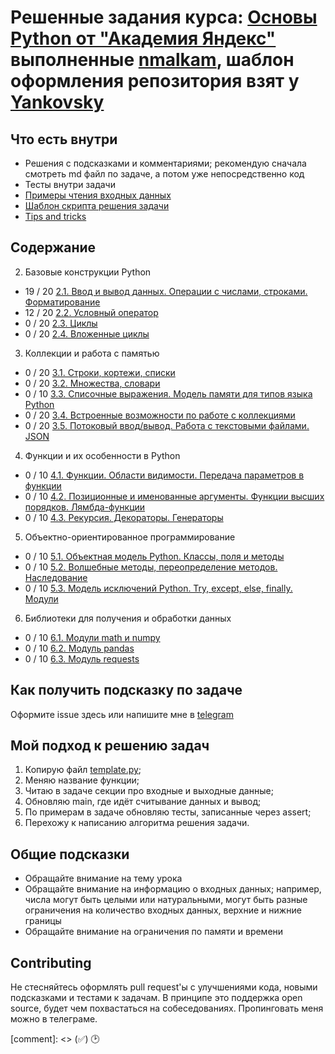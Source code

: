 # Решенные задания курса: [Основы Python от "Академия Яндекс"](https://academy.yandex.ru/handbook/python/) выполненные [nmalkam](https://github.com/nmalkam), шаблон оформления репозитория взят у [Yankovsky](https://github.com/Yankovsky)

## Что есть внутри

- Решения с подсказками и комментариями; рекомендую сначала смотреть md файл по задаче, а потом уже непосредственно код
- Тесты внутри задачи
- [Примеры чтения входных данных](./read_input)
- [Шаблон скрипта решения задачи](./template.py)
- [Tips and tricks](./tricks.md)

## Содержание 

2. Базовые конструкции Python
- 19 / 20 [2.1. Ввод и вывод данных. Операции с числами, строками. Форматирование](hw2.1/)
- 12 / 20 [2.2. Условный оператор](hw2/)
- 0 / 20  [2.3. Циклы](hw3/)
- 0 / 20  [2.4. Вложенные циклы](hw4/)

3. Коллекции и работа с памятью
- 0 / 20  [3.1. Строки, кортежи, списки](hw5/)
- 0 / 20  [3.2. Множества, словари](hw6/)
- 0 / 10  [3.3. Списочные выражения. Модель памяти для типов языка Python](hw7/)
- 0 / 20  [3.4. Встроенные возможности по работе с коллекциями](hw1/)
- 0 / 20  [3.5. Потоковый ввод/вывод. Работа с текстовыми файлами. JSON](hw8/)

4. Функции и их особенности в Python
- 0 / 10  [4.1. Функции. Области видимости. Передача параметров в функции](hw9/)
- 0 / 10  [4.2. Позиционные и именованные аргументы. Функции высших порядков. Лямбда-функции](hw10/)
- 0 / 10  [4.3. Рекурсия. Декораторы. Генераторы](hw11/)

5. Объектно-ориентированное программирование
- 0 / 10  [5.1. Объектная модель Python. Классы, поля и методы](hw12/)
- 0 / 10  [5.2. Волшебные методы, переопределение методов. Наследование](hw13/)
- 0 / 10  [5.3. Модель исключений Python. Try, except, else, finally. Модули](hw14/)

6. Библиотеки для получения и обработки данных
- 0 / 10  [6.1. Модули math и numpy](hw15/)
- 0 / 10  [6.2. Модуль pandas](hw16/)
- 0 / 10  [6.3. Модуль requests](hw17/)

## Как получить подсказку по задаче

Оформите issue здесь или напишите мне в [telegram](https://t.me/alfa4omega4)

## Мой подход к решению задач

1. Копирую файл [template.py](./template.py);
2. Меняю название функции;
3. Читаю в задаче секции про входные и выходные данные;
4. Обновляю main, где идёт считывание данных и вывод;
5. По примерам в задаче обновляю тесты, записанные через assert;
6. Перехожу к написанию алгоритма решения задачи.

## Общие подсказки

- Обращайте внимание на тему урока
- Обращайте внимание на информацию о входных данных; например, числа могут быть целыми или натуральными,
  могут быть разные ограничения на количество входных данных, верхние и нижние границы
- Обращайте внимание на ограничения по памяти и времени

## Contributing

Не стесняйтесь оформлять pull request'ы с улучшениями кода, новыми подсказками и тестами к задачам.
В принципе это поддержка open source, будет чем похвастаться на собеседованиях.
Пропинговать меня можно в телеграме.

[comment]: <> (:white_check_mark:)   🕑
